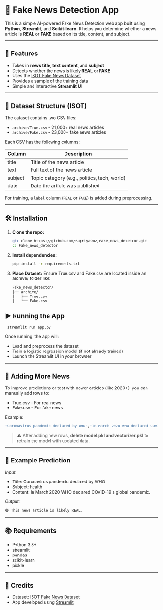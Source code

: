 # 📰 Fake News Detection App

This is a simple AI-powered Fake News Detection web app built using **Python**, **Streamlit**, and **Scikit-learn**. It helps you determine whether a news article is **REAL** or **FAKE** based on its title, content, and subject.

---

## 🚀 Features

- Takes in **news title**, **text content**, and **subject**
- Detects whether the news is likely **REAL** or **FAKE**
- Uses the [ISOT Fake News Dataset](https://www.kaggle.com/datasets/clmentbisaillon/fake-and-real-news-dataset)
- Provides a sample of the training data
- Simple and interactive **Streamlit UI**

---

## 📁 Dataset Structure (ISOT)

The dataset contains two CSV files:

- `archive/True.csv` – 21,000+ real news articles
- `archive/Fake.csv` – 23,000+ fake news articles

Each CSV has the following columns:

| Column   | Description                                     |
|----------|-------------------------------------------------|
| title    | Title of the news article                       |
| text     | Full text of the news article                   |
| subject  | Topic category (e.g., politics, tech, world)    |
| date     | Date the article was published                  |

For training, a `label` column (`REAL` or `FAKE`) is added during preprocessing.

---

## 🛠 Installation

1. **Clone the repo:**
   ```bash
   git clone https://github.com/Supriya902/Fake_news_detector.git
   cd Fake_news_detector
   ```
2. **Install dependencies:**
   ```bash
   pip install -r requirements.txt
   ```
3. **Place Dataset:**
   Ensure True.csv and Fake.csv are located inside an archive/ folder like:
   ```bash
   Fake_news_detector/
   ├── archive/
   │   ├── True.csv
   │   └── Fake.csv
   ```
## ▶ Running the App

```bash
 streamlit run app.py
```
Once running, the app will:

* Load and preprocess the dataset
* Train a logistic regression model (if not already trained)
* Launch the Streamlit UI in your browser

---

## 📅 Adding More News
To improve predictions or test with newer articles (like 2020+), you can manually add rows to:

* True.csv – For real news
* Fake.csv – For fake news

Example:

```bash
"Coronavirus pandemic declared by WHO","In March 2020 WHO declared COVID-19 a global pandemic.","health","2020-03-11"
```

> ⚠ After adding new rows, **delete model.pkl and vectorizer.pkl** to retrain the model with updated data.

---

## 🧪 Example Prediction

*Input:*

* Title: Coronavirus pandemic declared by WHO
* Subject: health
* Content: In March 2020 WHO declared COVID-19 a global pandemic.

*Output:*

```bash
🟢 This news article is likely REAL.
```

---

## 📚 Requirements

* Python 3.8+
* streamlit
* pandas
* scikit-learn
* pickle

---

## 📌 Credits

* Dataset: [ISOT Fake News Dataset](https://www.kaggle.com/datasets/clmentbisaillon/fake-and-real-news-dataset)
* App developed using [Streamlit](https://streamlit.io/)
